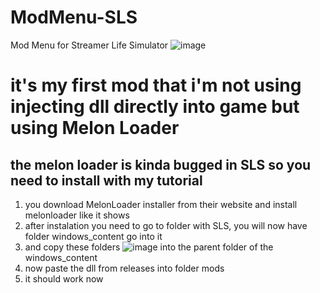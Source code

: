 # ModMenu-SLS
Mod Menu for Streamer Life Simulator
 ![image](https://github.com/Zordon1337/ModMenu-SLS/assets/65111609/28a090b0-ccc5-4ab1-9711-4e68dbfe543e)

# it's my first mod that i'm not using injecting dll directly into game but using Melon Loader

## the melon loader is kinda bugged in SLS so you need to install with my tutorial
1. you download MelonLoader installer from their website and install melonloader like it shows
2. after instalation you need to go to folder with SLS, you will now have folder windows_content go into it
3. and copy these folders ![image](https://github.com/Zordon1337/ModMenu-SLS/assets/65111609/6d33fabe-866f-4a2d-8576-c577f6cdfb19) into the parent folder of the windows_content
4. now paste the dll from releases into folder mods
5. it should work now
